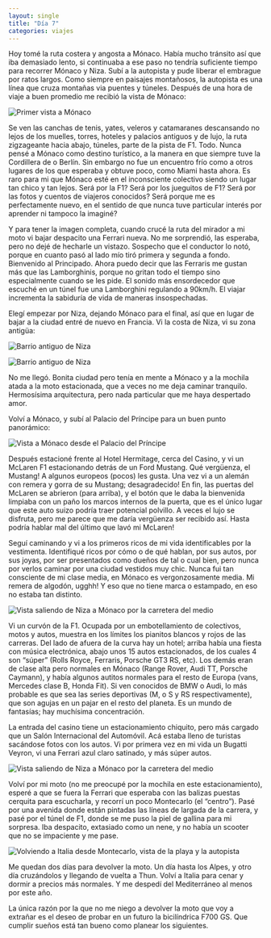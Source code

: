 ```yaml
---
layout: single
title: "Día 7"
categories: viajes
---
```


Hoy tomé la ruta costera y angosta a Mónaco. Había mucho tránsito así que iba
demasiado lento, si continuaba a ese paso no tendría suficiente tiempo para
recorrer Mónaco y Niza. Subí a la autopista y pude liberar el embrague por ratos
largos. Como siempre en paisajes montañosos, la autopista es una línea que cruza
montañas via puentes y túneles. Después de una hora de viaje a buen promedio me
recibió la vista de Mónaco:

![Primer vista a Mónaco](/imgs/2015-07-Suiza/thumb_IMG_2191_1024.jpg)

Se ven las canchas de tenis, yates, veleros y catamaranes descansando no lejos
de los muelles, torres, hoteles y palacios antiguos y de lujo, la ruta
zigzageante hacia abajo, túneles, parte de la pista de F1. Todo. Nunca pensé a
Mónaco como destino turístico, a la manera en que siempre tuve la Cordillera de
o Berlín. Sin embargo no fue un encuentro frío como a otros lugares de los que
esperaba y obtuve poco, como Miami hasta ahora. Es raro para mi que Mónaco esté
en el inconsciente colectivo siendo un lugar tan chico y tan lejos. Será por la
F1? Será por los jueguitos de F1? Será por las fotos y cuentos de viajeros
conocidos? Será porque me es perfectamente nuevo, en el sentido de que nunca
tuve particular interés por aprender ni tampoco la imaginé?

Y para tener la imagen completa, cuando crucé la ruta del mirador a mi moto vi
bajar despacito una Ferrari nueva. No me sorprendió, las esperaba, pero no dejé
de hecharle un vistazo. Sospecho que el conductor lo notó, porque en cuanto pasó
al lado mío tiró primera y segunda a fondo. Bienvenido al Principado. Ahora
puedo decir que las Ferraris me gustan más que las Lamborghinis, porque no
gritan todo el tiempo sino especialmente cuando se les pide. El sonido más
ensordecedor que escuché en un túnel fue una Lamborghini regulando a 90km/h. El
viajar incrementa la sabiduría de vida de maneras insospechadas.

Elegí empezar por Niza, dejando Mónaco para el final, así que en lugar de bajar
a la ciudad entré de nuevo en Francia. Vi la costa de Niza, vi su zona antigüa:

![Barrio antiguo de Niza](/imgs/2015-07-Suiza/thumb_IMG_2196_1024.jpg)

![Barrio antiguo de Niza](/imgs/2015-07-Suiza/thumb_IMG_2197_1024.jpg)

No me llegó. Bonita ciudad pero tenía en mente a Mónaco y a la mochila atada a
la moto estacionada, que a veces no me deja caminar tranquilo. Hermosísima
arquitectura, pero nada particular que me haya despertado amor.

Volví a Mónaco, y subí al Palacio del Príncipe para un buen punto panorámico:

![Vista a Mónaco desde el Palacio del Príncipe](/imgs/2015-07-Suiza/thumb_IMG_2206_1024.jpg)

Después estacioné frente al Hotel Hermitage, cerca del Casino, y vi un McLaren
F1 estacionando detrás de un Ford Mustang. Qué vergüenza, el Mustang! A algunos
europeos (pocos) les gusta. Una vez vi a un alemán con remera y gorra de su
Mustang; desagradecido! En fin, las puertas del McLaren se abrieron (para
arriba), y el botón que le daba la bienvenida limpiaba con un paño los marcos
internos de la puerta, que es el único lugar que este auto suizo podría traer
potencial polvillo. A veces el lujo se disfruta, pero me parece que me daría
vergüenza ser recibido así. Hasta podría hablar mal del último que lavó mi
McLaren!

Seguí caminando y vi a los primeros ricos de mi vida identificables por la
vestimenta. Identifiqué ricos por cómo o de qué hablan, por sus autos, por sus
joyas, por ser presentados como dueños de tal o cual bien, pero nunca por verlos
caminar por una ciudad vestidos muy chic. Nunca fui tan consciente de mi clase
media, en Mónaco es vergonzosamente media. Mi remera de algodón, ugghh! Y eso
que no tiene marca o estampado, en eso no estaba tan distinto.

![Vista saliendo de Niza a Mónaco por la carretera del medio](/imgs/2015-07-Suiza/thumb_IMG_2201_1024.jpg)

Vi un curvón de la F1. Ocupada por un embotellamiento de colectivos, motos y
autos, muestra en los límites los pianitos blancos y rojos de las carreras. Del
lado de afuera de la curva hay un hotel; arriba había una fiesta con música
electrónica, abajo unos 15 autos estacionados, de los cuales 4 son “súper”
(Rolls Royce, Ferraris, Porsche GT3 RS, etc). Los demás eran de clase alta pero
normales en Mónaco (Range Rover, Audi TT, Porsche Caymann), y había algunos
autitos normales para el resto de Europa (vans, Mercedes clase B, Honda Fit). Si
ven conocidos de BMW o Audi, lo más probable es que sea las series deportivas
(M, o S y RS respectivamente), que son agujas en un pajar en el resto del
planeta. Es un mundo de fantasías; hay muchísima concentración.

La entrada del casino tiene un estacionamiento chiquito, pero más cargado que un
Salón Internacional del Automóvil. Acá estaba lleno de turistas sacándose fotos
con los autos. Vi por primera vez en mi vida un Bugatti Veyron, vi una Ferrari
azul claro satinado, y más súper autos.

![Vista saliendo de Niza a Mónaco por la carretera del medio](/imgs/2015-07-Suiza/thumb_IMG_2204_1024.jpg)

Volví por mi moto (no me preocupé por la mochila en este estacionamiento),
esperé a que se fuera la Ferrari que esperaba con las balizas puestas cerquita
para escucharla, y recorrí un poco Montecarlo (el “centro”). Pasé por una
avenida donde están pintadas las líneas de largada de la carrera, y pasé por el
túnel de F1, donde se me puso la piel de gallina para mi sorpresa. Iba
despacito, extasiado como un nene, y no había un scooter que no se impaciente y
me pase.

![Volviendo a Italia desde Montecarlo, vista de la playa y la autopista](/imgs/2015-07-Suiza/thumb_IMG_2223_1024.jpg)

Me quedan dos días para devolver la moto. Un día hasta los Alpes, y otro día
cruzándolos y llegando de vuelta a Thun. Volví a Italia para cenar y dormir a
precios más normales. Y me despedí del Mediterráneo al menos por este año.

La única razón por la que no me niego a devolver la moto que voy a extrañar es
el deseo de probar en un futuro la bicilíndrica F700 GS. Que cumplir sueños está
tan bueno como planear los siguientes.
